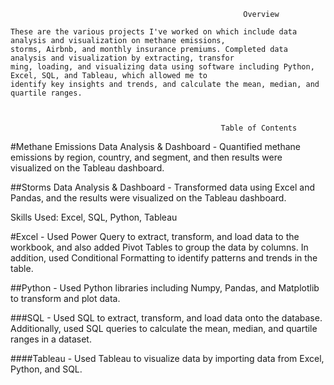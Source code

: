                                                         Overview 
    
    These are the various projects I've worked on which include data analysis and visualization on methane emissions, 
    storms, Airbnb, and monthly insurance premiums. Completed data analysis and visualization by extracting, transfor
    ming, loading, and visualizing data using software including Python, Excel, SQL, and Tableau, which allowed me to 
    identify key insights and trends, and calculate the mean, median, and quartile ranges.

   
 
                                                   Table of Contents

#Methane Emissions Data Analysis & Dashboard - Quantified methane emissions by region, country, and segment, and then results were visualized on the Tableau dashboard.

##Storms Data Analysis & Dashboard  - Transformed data using Excel and Pandas, and the results were visualized on the Tableau dashboard.


Skills Used: Excel, SQL, Python, Tableau

#Excel - Used Power Query to extract, transform, and load data to the workbook, and also added Pivot Tables to group the data by columns. In addition, used Conditional Formatting to identify patterns and trends in the table.

##Python - Used Python libraries including Numpy, Pandas, and Matplotlib to transform and plot data.

###SQL - Used SQL to extract, transform, and load data onto the database. Additionally, used SQL queries to calculate the mean, median, and quartile ranges in a dataset.

####Tableau - Used Tableau to visualize data by importing data from Excel, Python, and SQL.
